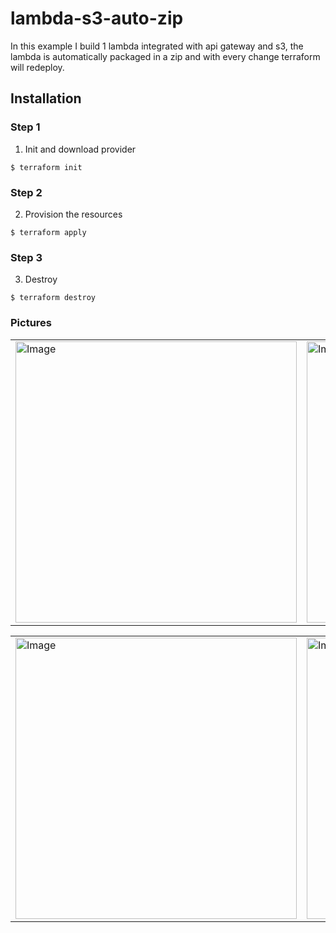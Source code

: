 # lambda-s3-auto-zip

In this example I build 1 lambda integrated with api gateway and s3, the lambda is automatically packaged in a zip and with every change terraform will redeploy.

## Installation

### Step 1
1. Init and download provider
```
$ terraform init
```

### Step 2
2. Provision the resources
```
$ terraform apply
```

### Step 3
3. Destroy
```
$ terraform destroy
```


### Pictures
<table style="width:100%">
  <tr>
    <td>
  	<img width="450" alt="Image" src="https://user-images.githubusercontent.com/56041525/218000390-80f403c7-3589-4828-bd7b-403456256611.png">
    </td>
    <td>
  	<img width="450" alt="Image" src="https://user-images.githubusercontent.com/56041525/218000399-decc62e0-4824-4681-b106-dc712f2f5e9c.png">
    </td>
  </tr>
</table>


<table style="width:100%">
  <tr>
    <td>
  	<img width="450" alt="Image" src="https://user-images.githubusercontent.com/56041525/218000411-9fb1fdc3-12b6-46c7-99db-39f82356cc6e.png">
    </td>
    <td>
  	<img width="450" alt="Image" src="https://user-images.githubusercontent.com/56041525/218000425-19c02c43-2075-4a2b-a61c-ce79b1441f82.png">
    </td>
  </tr>
</table>
